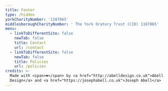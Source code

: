 ```yaml
---
title: Footer
type: /hidden
yorkCharityNumber: '1187865'
middlesboroughCharityNumber: ' The York Oratory Trust (CIO) 1187865'
menu:
  - linkToDifferentSite: false
    newTab: false
    title: Contact
    url: /contact
  - linkToDifferentSite: false
    newTab: false
    title: Policies
    url: /policies
credits: >-
  Made with <span>❤</span> by <a href="http://abelldesign.co.uk">Abell
  Design</a> and <a href="https://josephabell.co.uk">Joseph Abell</a>
---
```


